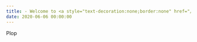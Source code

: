 ```yaml
---
title: - Welcome to <a style="text-decoration:none;border:none" href="//blog.piprime.fr">THE π’ BLOG</a> -
date: 2020-06-06 00:00:00
---
```



Plop
